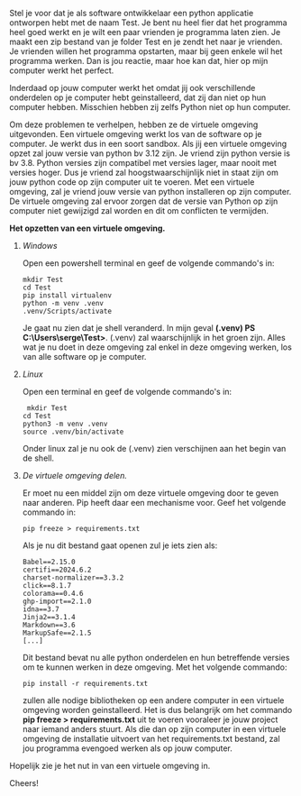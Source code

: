 Stel je voor dat je als software ontwikkelaar een python applicatie ontworpen hebt met de naam Test. Je bent nu heel fier dat het programma heel goed werkt en je wilt een paar vrienden je programma laten zien. Je maakt een zip bestand van je folder Test en je zendt het naar je vrienden. Je vrienden willen het programma opstarten, maar bij geen enkele wil het programma werken. Dan is jou reactie, maar hoe kan dat, hier op mijn computer werkt het perfect.

Inderdaad op jouw computer werkt het omdat jij ook verschillende onderdelen op je computer hebt geinstalleerd, dat zij dan niet op hun computer hebben. Misschien hebben zij zelfs Python niet op hun computer.

Om deze problemen te verhelpen, hebben ze de virtuele omgeving uitgevonden. Een virtuele omgeving werkt los van de software op je computer. Je werkt dus in een soort sandbox. Als jij een virtuele omgeving opzet zal jouw versie van python bv 3.12 zijn. Je vriend zijn python versie  is bv 3.8. Python versies zijn compatibel met versies lager, maar nooit met versies hoger. Dus je vriend zal hoogstwaarschijnlijk niet in staat zijn om jouw python code op zijn computer uit te voeren. Met een virtuele omgeving, zal je vriend jouw versie van python installeren op zijn computer. De virtuele omgeving zal ervoor zorgen dat de versie van Python op zijn computer niet gewijzigd zal worden en dit om conflicten te vermijden.

**Het opzetten van een virtuele omgeving.**

1. _Windows_

    Open een powershell terminal en geef de volgende commando's in:

    ```
    mkdir Test
    cd Test
    pip install virtualenv
    python -m venv .venv
    .venv/Scripts/activate
    ```

    Je gaat nu zien dat je shell veranderd. In mijn geval **(.venv) PS C:\Users\serge\Test>**. (.venv) zal waarschijnlijk in het groen zijn. Alles wat je nu doet in deze omgeving zal enkel in deze omgeving werken, los van alle software op je computer.

2. _Linux_

    Open een terminal en geef de volgende commando's in:

    ```
     mkdir Test
    cd Test
    python3 -m venv .venv
    source .venv/bin/activate
    ```

    Onder linux zal je nu ook de (.venv) zien verschijnen aan het begin van de shell.

3. _De virtuele omgeving delen._

    Er moet nu een middel zijn om deze virtuele omgeving door te geven naar anderen. Pip heeft daar een mechanisme voor. Geef het volgende commando in:

    ```
    pip freeze > requirements.txt
    ```

    Als je nu dit bestand gaat openen zul je iets zien als:

    ```
    Babel==2.15.0
    certifi==2024.6.2
    charset-normalizer==3.3.2
    click==8.1.7
    colorama==0.4.6
    ghp-import==2.1.0
    idna==3.7
    Jinja2==3.1.4
    Markdown==3.6
    MarkupSafe==2.1.5
    [...]
    ```

    Dit bestand bevat nu alle python onderdelen en hun betreffende versies om te kunnen werken in deze omgeving. Met het volgende commando:

    ```
    pip install -r requirements.txt
    ```

    zullen alle nodige bibliotheken op een andere computer in een virtuele omgeving worden geinstalleerd. Het is dus belangrijk om het commando **pip freeze > requirements.txt** uit te voeren vooraleer je jouw project naar iemand anders stuurt. Als die dan op zijn computer in een virtuele omgeving de installatie uitvoert van het requirements.txt bestand, zal jou programma evengoed werken als op jouw computer.

Hopelijk zie je het nut in van een virtuele omgeving in.


Cheers!
